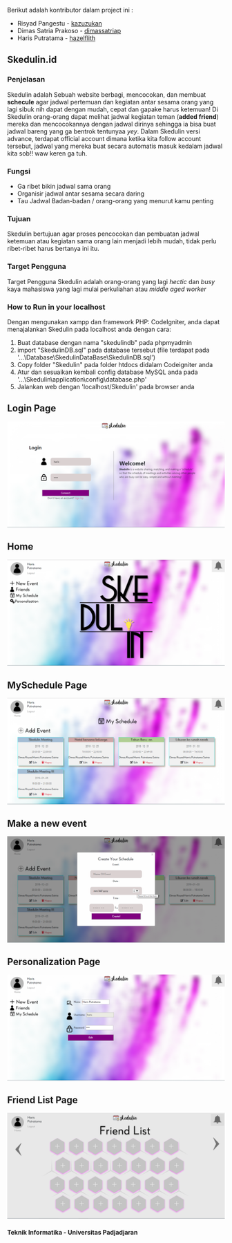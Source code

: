 Berikut adalah kontributor dalam project ini :

   * Risyad Pangestu - [kazuzukan](https://github.com/kazuzukan)
   * Dimas Satria Prakoso - [dimassatriap](https://github.com/dimassatriap)
   * Haris Putratama - [hazelflith](https://github.com/hazelflith)
   
## Skedulin.id ##


### Penjelasan ###
Skedulin adalah Sebuah website berbagi, mencocokan, dan membuat **schecule** agar jadwal pertemuan dan kegiatan antar sesama orang yang lagi sibuk nih dapat dengan mudah, cepat dan gapake harus ketemuan! Di Skedulin orang-orang dapat melihat jadwal kegiatan teman (**added friend**) mereka dan mencocokannya dengan jadwal dirinya sehingga ia bisa buat jadwal bareng yang ga bentrok tentunyaa *yey*. Dalam Skedulin versi advance, terdapat official account dimana ketika kita follow account tersebut, jadwal yang mereka buat secara automatis masuk kedalam jadwal kita sob!! waw keren ga tuh.

### Fungsi ###
  * Ga ribet bikin jadwal sama orang
  * Organisir jadwal antar sesama secara daring
  * Tau Jadwal Badan-badan / orang-orang yang menurut kamu penting
  
### Tujuan ###
Skedulin bertujuan agar proses pencocokan dan pembuatan jadwal ketemuan atau kegiatan sama orang lain menjadi lebih mudah, tidak perlu ribet-ribet harus bertanya ini itu.

### Target Pengguna ###
Target Pengguna Skedulin adalah orang-orang yang lagi *hectic* dan *busy* kaya mahasiswa yang lagi mulai perkuliahan atau *middle aged worker*

### How to Run in your localhost ###
Dengan mengunakan xampp dan framework PHP: CodeIgniter, anda dapat menajalankan Skedulin pada localhost anda dengan cara: 
  1. Buat database dengan nama "skedulindb" pada phpmyadmin
  2. import "SkedulinDB.sql" pada database tersebut (file terdapat pada '...\Database\SkedulinDataBase\SkedulinDB.sql')
  3. Copy folder "Skedulin" pada folder htdocs didalam Codeigniter anda
  4. Atur dan sesuaikan kembali config database MySQL anda pada '...\Skedulin\application\config\database.php'
  5. Jalankan web dengan 'localhost/Skedulin' pada browser anda
  
## Login Page ##
![login](https://github.com/dimassatriap/Project-PemWeb/blob/master/Mockup/Implementation/Login.png)

## Home ##
![home](https://github.com/dimassatriap/Project-PemWeb/blob/master/Mockup/Implementation/Home.png)

## MySchedule Page ##
![MySchedule Page](https://github.com/dimassatriap/Project-PemWeb/blob/master/Mockup/Implementation/MySchedule-Page.png)

## Make a new event ##
![(MakeEvent)MySchedule-Page](https://github.com/dimassatriap/Project-PemWeb/blob/master/Mockup/Implementation/(MakeEvent)MySchedule-Page.png)

## Personalization Page ##
![Personalization Page](https://github.com/dimassatriap/Project-PemWeb/blob/master/Mockup/Implementation/Personalization-Page.png)

## Friend List Page ##
![Friend List Page ](https://github.com/dimassatriap/Project-PemWeb/blob/master/Mockup/Implementation/FriendsList-Page.png)



#### Teknik Informatika - Universitas Padjadjaran ####
